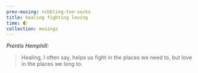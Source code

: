```yaml
--- 
prev-musing: nibbling-toe-socks
title: healing fighting loving
time: 🌓
collection: musings
---
```

<cite>Prentis Hemphill:</cite>
> Healing, I often say, helps us fight 
in the places we need to, but love in the 
places we long to. 